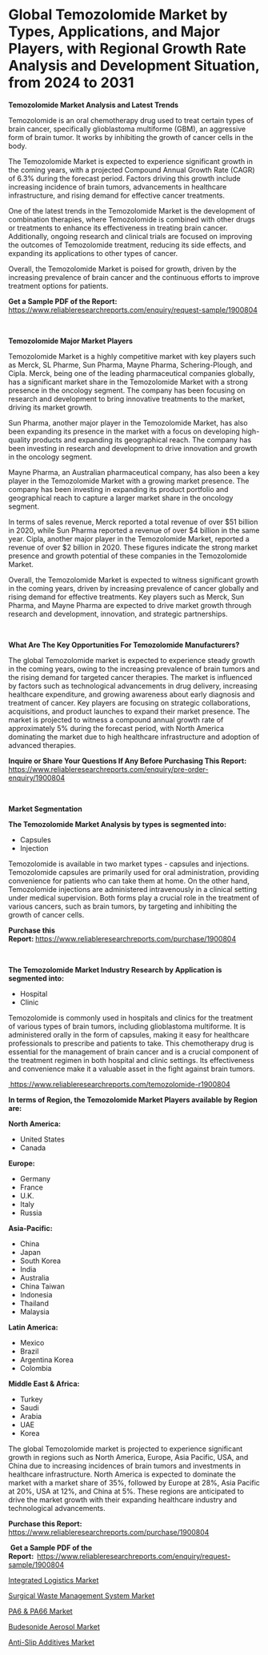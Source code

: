 <p><h1>Global Temozolomide Market by Types, Applications, and Major Players, with Regional Growth Rate Analysis and Development Situation, from 2024 to 2031</h1></p><p><strong>Temozolomide Market Analysis and Latest Trends</strong></p>
<p><p>Temozolomide is an oral chemotherapy drug used to treat certain types of brain cancer, specifically glioblastoma multiforme (GBM), an aggressive form of brain tumor. It works by inhibiting the growth of cancer cells in the body.</p><p>The Temozolomide Market is expected to experience significant growth in the coming years, with a projected Compound Annual Growth Rate (CAGR) of 6.3% during the forecast period. Factors driving this growth include increasing incidence of brain tumors, advancements in healthcare infrastructure, and rising demand for effective cancer treatments.</p><p>One of the latest trends in the Temozolomide Market is the development of combination therapies, where Temozolomide is combined with other drugs or treatments to enhance its effectiveness in treating brain cancer. Additionally, ongoing research and clinical trials are focused on improving the outcomes of Temozolomide treatment, reducing its side effects, and expanding its applications to other types of cancer.</p><p>Overall, the Temozolomide Market is poised for growth, driven by the increasing prevalence of brain cancer and the continuous efforts to improve treatment options for patients.</p></p>
<p><strong>Get a Sample PDF of the Report:&nbsp;</strong> <a href="https://www.reliableresearchreports.com/enquiry/request-sample/1900804">https://www.reliableresearchreports.com/enquiry/request-sample/1900804</a></p>
<p>&nbsp;</p>
<p><strong>Temozolomide Major Market Players</strong></p>
<p><p>Temozolomide Market is a highly competitive market with key players such as Merck, SL Pharme, Sun Pharma, Mayne Pharma, Schering-Plough, and Cipla. Merck, being one of the leading pharmaceutical companies globally, has a significant market share in the Temozolomide Market with a strong presence in the oncology segment. The company has been focusing on research and development to bring innovative treatments to the market, driving its market growth.</p><p>Sun Pharma, another major player in the Temozolomide Market, has also been expanding its presence in the market with a focus on developing high-quality products and expanding its geographical reach. The company has been investing in research and development to drive innovation and growth in the oncology segment.</p><p>Mayne Pharma, an Australian pharmaceutical company, has also been a key player in the Temozolomide Market with a growing market presence. The company has been investing in expanding its product portfolio and geographical reach to capture a larger market share in the oncology segment.</p><p>In terms of sales revenue, Merck reported a total revenue of over $51 billion in 2020, while Sun Pharma reported a revenue of over $4 billion in the same year. Cipla, another major player in the Temozolomide Market, reported a revenue of over $2 billion in 2020. These figures indicate the strong market presence and growth potential of these companies in the Temozolomide Market.</p><p>Overall, the Temozolomide Market is expected to witness significant growth in the coming years, driven by increasing prevalence of cancer globally and rising demand for effective treatments. Key players such as Merck, Sun Pharma, and Mayne Pharma are expected to drive market growth through research and development, innovation, and strategic partnerships.</p></p>
<p>&nbsp;</p>
<p><strong>What Are The Key Opportunities For Temozolomide Manufacturers?</strong></p>
<p><p>The global Temozolomide market is expected to experience steady growth in the coming years, owing to the increasing prevalence of brain tumors and the rising demand for targeted cancer therapies. The market is influenced by factors such as technological advancements in drug delivery, increasing healthcare expenditure, and growing awareness about early diagnosis and treatment of cancer. Key players are focusing on strategic collaborations, acquisitions, and product launches to expand their market presence. The market is projected to witness a compound annual growth rate of approximately 5% during the forecast period, with North America dominating the market due to high healthcare infrastructure and adoption of advanced therapies.</p></p>
<p><strong>Inquire or Share Your Questions If Any Before Purchasing This Report:</strong> <a href="https://www.reliableresearchreports.com/enquiry/pre-order-enquiry/1900804">https://www.reliableresearchreports.com/enquiry/pre-order-enquiry/1900804</a></p>
<p>&nbsp;</p>
<p><strong>Market Segmentation</strong></p>
<p><strong>The Temozolomide Market Analysis by types is segmented into:</strong></p>
<p><ul><li>Capsules</li><li>Injection</li></ul></p>
<p><p>Temozolomide is available in two market types - capsules and injections. Temozolomide capsules are primarily used for oral administration, providing convenience for patients who can take them at home. On the other hand, Temozolomide injections are administered intravenously in a clinical setting under medical supervision. Both forms play a crucial role in the treatment of various cancers, such as brain tumors, by targeting and inhibiting the growth of cancer cells.</p></p>
<p><strong>Purchase this Report:&nbsp;</strong><a href="https://www.reliableresearchreports.com/purchase/1900804">https://www.reliableresearchreports.com/purchase/1900804</a></p>
<p>&nbsp;</p>
<p><strong>The Temozolomide Market Industry Research by Application is segmented into:</strong></p>
<p><ul><li>Hospital</li><li>Clinic</li></ul></p>
<p><p>Temozolomide is commonly used in hospitals and clinics for the treatment of various types of brain tumors, including glioblastoma multiforme. It is administered orally in the form of capsules, making it easy for healthcare professionals to prescribe and patients to take. This chemotherapy drug is essential for the management of brain cancer and is a crucial component of the treatment regimen in both hospital and clinic settings. Its effectiveness and convenience make it a valuable asset in the fight against brain tumors.</p></p>
<p><a href="https://www.reliableresearchreports.com/temozolomide-r1900804">&nbsp;https://www.reliableresearchreports.com/temozolomide-r1900804</a></p>
<p><strong>In terms of Region, the Temozolomide Market Players available by Region are:</strong></p>
<p>
    <p> <strong> North America: </strong>
        <ul>
            <li>United States</li>
            <li>Canada</li>
        </ul>
        </p> 
    <p> <strong> Europe: </strong>
        <ul>
            <li>Germany</li>
            <li>France</li>
            <li>U.K.</li>
            <li>Italy</li>
            <li>Russia</li>
        </ul>
        </p> 
    <p> <strong> Asia-Pacific: </strong>
        <ul>
            <li>China</li>
            <li>Japan</li>
            <li>South Korea</li>
            <li>India</li>
            <li>Australia</li>
            <li>China Taiwan</li>
            <li>Indonesia</li>
            <li>Thailand</li>
            <li>Malaysia</li>
        </ul>
        </p> 
    <p> <strong> Latin America: </strong>
        <ul>
            <li>Mexico</li>
            <li>Brazil</li>
            <li>Argentina Korea</li>
            <li>Colombia</li>
        </ul>
        </p> 
    <p> <strong> Middle East & Africa: </strong>
        <ul>
            <li>Turkey</li>
            <li>Saudi</li>
            <li>Arabia</li>
            <li>UAE</li>
            <li>Korea</li>
        </ul>
    </p>
    </p>
<p><p>The global Temozolomide market is projected to experience significant growth in regions such as North America, Europe, Asia Pacific, USA, and China due to increasing incidences of brain tumors and investments in healthcare infrastructure. North America is expected to dominate the market with a market share of 35%, followed by Europe at 28%, Asia Pacific at 20%, USA at 12%, and China at 5%. These regions are anticipated to drive the market growth with their expanding healthcare industry and technological advancements.</p></p>
<p><strong>Purchase this Report: </strong><a href="https://www.reliableresearchreports.com/purchase/1900804">https://www.reliableresearchreports.com/purchase/1900804</a></p>
<p>&nbsp;<strong>Get a Sample PDF of the Report:&nbsp;&nbsp;</strong><a href="https://www.reliableresearchreports.com/enquiry/request-sample/1900804">https://www.reliableresearchreports.com/enquiry/request-sample/1900804</a></p>
<p><strong></strong></p>
<p><p><a href="https://www.linkedin.com/pulse/integrated-logistics-market-analysis-sze-forecasted-period-mapsf">Integrated Logistics Market</a></p><p><a href="https://www.linkedin.com/pulse/surgical-waste-management-system-market-comprehensive-assessment-tri1f">Surgical Waste Management System Market</a></p><p><a href="https://issuu.com/reportprime-2/docs/pa6-pa66-market-size-2030.pptx">PA6 & PA66 Market</a></p><p><a href="https://github.com/beatblasta/Market-Research-Report-List-3/blob/main/budesonide-aerosol-market.md">Budesonide Aerosol Market</a></p><p><a href="https://issuu.com/reportprime-2/docs/anti-slip-additives-market-size-2030.pptx">Anti-Slip Additives Market</a></p></p>